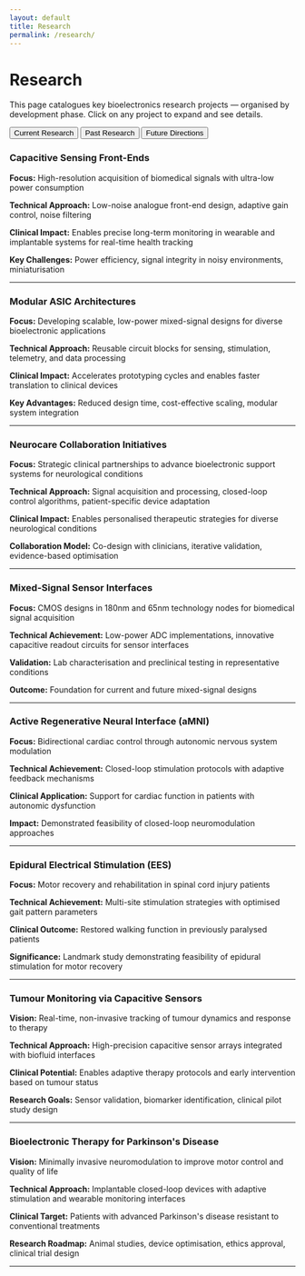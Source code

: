 ```yaml
---
layout: default
title: Research
permalink: /research/
---
```


# Research

This page catalogues key bioelectronics research projects — organised by development phase. Click on any project to expand and see details.

<div class="research-tabs">
  <button class="tab-button active" data-tab="current">Current Research</button>
  <button class="tab-button" data-tab="past">Past Research</button>
  <button class="tab-button" data-tab="future">Future Directions</button>
</div>

<div id="current" class="tab-content active">

<h3>Capacitive Sensing Front-Ends</h3>

<p><strong>Focus:</strong> High-resolution acquisition of biomedical signals with ultra-low power consumption</p>

<p><strong>Technical Approach:</strong> Low-noise analogue front-end design, adaptive gain control, noise filtering</p>

<p><strong>Clinical Impact:</strong> Enables precise long-term monitoring in wearable and implantable systems for real-time health tracking</p>

<p><strong>Key Challenges:</strong> Power efficiency, signal integrity in noisy environments, miniaturisation</p>

<hr>

<h3>Modular ASIC Architectures</h3>

<p><strong>Focus:</strong> Developing scalable, low-power mixed-signal designs for diverse bioelectronic applications</p>

<p><strong>Technical Approach:</strong> Reusable circuit blocks for sensing, stimulation, telemetry, and data processing</p>

<p><strong>Clinical Impact:</strong> Accelerates prototyping cycles and enables faster translation to clinical devices</p>

<p><strong>Key Advantages:</strong> Reduced design time, cost-effective scaling, modular system integration</p>

<hr>

<h3>Neurocare Collaboration Initiatives</h3>

<p><strong>Focus:</strong> Strategic clinical partnerships to advance bioelectronic support systems for neurological conditions</p>

<p><strong>Technical Approach:</strong> Signal acquisition and processing, closed-loop control algorithms, patient-specific device adaptation</p>

<p><strong>Clinical Impact:</strong> Enables personalised therapeutic strategies for diverse neurological conditions</p>

<p><strong>Collaboration Model:</strong> Co-design with clinicians, iterative validation, evidence-based optimisation</p>

<hr>

</div>

<div id="past" class="tab-content">

<h3>Mixed-Signal Sensor Interfaces</h3>

<p><strong>Focus:</strong> CMOS designs in 180nm and 65nm technology nodes for biomedical signal acquisition</p>

<p><strong>Technical Achievement:</strong> Low-power ADC implementations, innovative capacitive readout circuits for sensor interfaces</p>

<p><strong>Validation:</strong> Lab characterisation and preclinical testing in representative conditions</p>

<p><strong>Outcome:</strong> Foundation for current and future mixed-signal designs</p>

<hr>

<h3>Active Regenerative Neural Interface (aMNI)</h3>

<p><strong>Focus:</strong> Bidirectional cardiac control through autonomic nervous system modulation</p>

<p><strong>Technical Achievement:</strong> Closed-loop stimulation protocols with adaptive feedback mechanisms</p>

<p><strong>Clinical Application:</strong> Support for cardiac function in patients with autonomic dysfunction</p>

<p><strong>Impact:</strong> Demonstrated feasibility of closed-loop neuromodulation approaches</p>

<hr>

<h3>Epidural Electrical Stimulation (EES)</h3>

<p><strong>Focus:</strong> Motor recovery and rehabilitation in spinal cord injury patients</p>

<p><strong>Technical Achievement:</strong> Multi-site stimulation strategies with optimised gait pattern parameters</p>

<p><strong>Clinical Outcome:</strong> Restored walking function in previously paralysed patients</p>

<p><strong>Significance:</strong> Landmark study demonstrating feasibility of epidural stimulation for motor recovery</p>

<hr>

</div>

<div id="future" class="tab-content">

<h3>Tumour Monitoring via Capacitive Sensors</h3>

<p><strong>Vision:</strong> Real-time, non-invasive tracking of tumour dynamics and response to therapy</p>

<p><strong>Technical Approach:</strong> High-precision capacitive sensor arrays integrated with biofluid interfaces</p>

<p><strong>Clinical Potential:</strong> Enables adaptive therapy protocols and early intervention based on tumour status</p>

<p><strong>Research Goals:</strong> Sensor validation, biomarker identification, clinical pilot study design</p>

<hr>

<h3>Bioelectronic Therapy for Parkinson's Disease</h3>

<p><strong>Vision:</strong> Minimally invasive neuromodulation to improve motor control and quality of life</p>

<p><strong>Technical Approach:</strong> Implantable closed-loop devices with adaptive stimulation and wearable monitoring interfaces</p>

<p><strong>Clinical Target:</strong> Patients with advanced Parkinson's disease resistant to conventional treatments</p>

<p><strong>Research Roadmap:</strong> Animal studies, device optimisation, ethics approval, clinical trial design</p>

<hr>

</div>

<script>
// Tab switching
document.querySelectorAll('.research-tabs .tab-button').forEach(button => {
  button.addEventListener('click', () => {
    const tabName = button.getAttribute('data-tab');

    // Hide all tab contents
    document.querySelectorAll('.tab-content').forEach(content => {
      content.classList.remove('active');
    });

    // Remove active class from all buttons
    document.querySelectorAll('.research-tabs .tab-button').forEach(btn => {
      btn.classList.remove('active');
    });

    // Show selected tab and mark button as active
    document.getElementById(tabName).classList.add('active');
    button.classList.add('active');
  });
});
</script>
